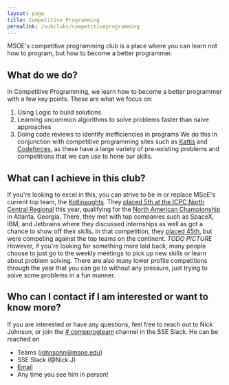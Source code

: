 ```yaml
---
layout: page
title: Competitive Programming
permalink: /subclubs/competitiveprogramming
---
```


MSOE's competitive programming club is a place where you can learn not how to program, but how to become a better programmer.

## What do we do?
In Competitive Programming, we learn how to become a better programmer with a few key points. These are what we focus on:
1. Using Logic to build solutions
2. Learning uncommon algorithms to solve problems faster than naive approaches
3. Doing code reviews to identify inefficiencies in programs
We do this in conjunction with competitive programming sites such as [Kattis](https://kattis.com) and [Codeforces](https://codeforces.com), as these have a large variety of pre-existing problems and competitions that we can use to hone our skills.

## What can I achieve in this club?
If you're looking to excel in this, you can strive to be in or replace MSoE's current top team, the [Kotlinaughts](https://codeforces.com/teams/with/sylvyrfysh). They [placed 5th at the ICPC North Central Regional](https://ncna19.kattis.com/standings) this year, qualifying for the [North American Championship](https://nac.icpc.global/) in Atlanta, Georgia. There, they met with top companies such as SpaceX, IBM, and Jetbrains where they discussed internships as well as got a chance to show off their skills. In that competition, they [placed 45th](https://nac.icpc.global/history/2020/scoreboard/), but were competing against the top teams on the continent.
*TODO PICTURE*
However, if you're looking for something more laid back, many people choose to just go to the weekly meetings to pick up new skills or learn about problem solving. There are also many lower profile competitions through the year that you can go to without any pressure, just trying to solve some problems in a fun manner.

## Who can I contact if I am interested or want to know more?
If you are interested or have any questions, feel free to reach out to Nick Johnson, or join the [# compprogteam](https://msoe-sse.slack.com/archives/C9V5K2J12) channel in the SSE Slack. He can be reached on
- Teams (johnsonn@msoe.edu)
- SSE Slack (@Nick J)
- [Email](mailto:johnsonn@msoe.edu)
- Any time you see him in person!